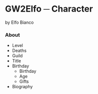 # GW2Elfo ─ Character
by Elfo Bianco

### About
* Level
* Deaths
* Guild
* Title
* Birthday
  * Birthday
  * Age
  * Gifts
* Biography
